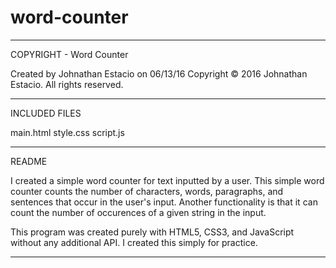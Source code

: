 # word-counter

--------------------------------------------------------
COPYRIGHT - Word Counter

Created by Johnathan Estacio on 06/13/16
Copyright © 2016 Johnathan Estacio. All rights reserved.

--------------------------------------------------------
INCLUDED FILES

main.html
style.css
script.js

--------------------------------------------------------
README

I created a simple word counter for text inputted by a user.
This simple word counter counts the number of characters, words, paragraphs,
and sentences that occur in the user's input. Another functionality is that
it can count the number of occurences of a given string in the input.

This program was created purely with HTML5, CSS3, and JavaScript without
any additional API. I created this simply for practice.

--------------------------------------------------------
